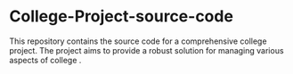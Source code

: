 # College-Project-source-code
This repository contains the source code for a comprehensive college project. The project aims to provide a robust solution for managing various aspects of college .
